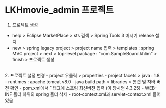 # LKHmovie_admin 프로젝트

1. 프로젝트 생성
- help > Eclipse MarketPlace > sts 검색 > Spring Tools 3 머시기 release 설치
- new > spring legacy project > project name 입력 > templates : spring MVC project > next > top-level package : "com.SampleBoard.khlim" > finish > 프로젝트 생성
<br>
2. 프로젝트 설정 변경
- project 우클릭 > properties 
    - project facets > java : 1.8
    - runtimes : apache tomcat v8.0
    - java build path > libraries > 톰캣 및 자바 버전 확인
- pom.xml에서 `<org.springframework-version>`태그에 스프링 최신버전 입력 (이 당시껀 4.3.25)
- WEB-INF 폴더 하위의 spring 폴더 삭제
    - root-context.xml과 servlet-context.xml 들어있음
